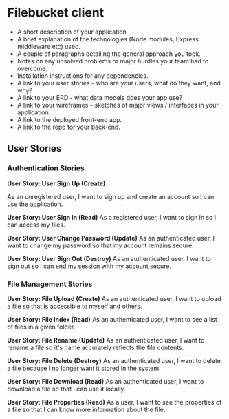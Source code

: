 # Filebucket client

* A short description of your application
* A brief explanation of the technologies (Node modules, Express middleware etc) used.
* A couple of paragraphs detailing the general approach you took.
* Notes on any unsolved problems or major hurdles your team had to overcome.
* Installation instructions for any dependencies.
* A link to your user stories – who are your users, what do they want, and why?
* A link to your ERD - what data models does your app use?
* A link to your wireframes – sketches of major views / interfaces in your application.
* A link to the deployed front-end app.
* A link to the repo for your back-end.

## User Stories

### Authentication Stories

**User Story: User Sign Up (Create)**

As an unregistered user, I want to sign up and create an account so I can use the application.

**User Story: User Sign In (Read)**
As a registered user, I want to sign in so I can access my files.

**User Story: User Change Password (Update)**
As an authenticated user, I want to change my password so that my account remains secure.

**User Story: User Sign Out (Destroy)**
As an authenticated user, I want to sign out so I can end my session with my account secure.

### File Management Stories

**User Story: File Upload (Create)**
As an authenticated user, I want to upload a file so that is accessible to myself and others.

**User Story: File Index (Read)**
As an authenticated user, I want to see a list of files in a given folder.

**User Story: File Rename (Update)**
As an authenticated user, I want to rename a file so it's name accurately reflects the file contents.

**User Story: File Delete (Destroy)**
As an authenticated user, I want to delete a file because I no longer want it stored in the system.

**User Story: File Download (Read)**
As an authenticated user, I want to download a file so that I can use it locally.

**User Story: File Properties (Read)**
As a user, I want to see the properties of a file so that I can know more information about the file.
